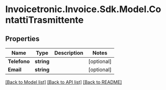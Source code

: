 # Invoicetronic.Invoice.Sdk.Model.ContattiTrasmittente

## Properties

Name | Type | Description | Notes
------------ | ------------- | ------------- | -------------
**Telefono** | **string** |  | [optional] 
**Email** | **string** |  | [optional] 

[[Back to Model list]](../README.md#documentation-for-models) [[Back to API list]](../README.md#documentation-for-api-endpoints) [[Back to README]](../README.md)

